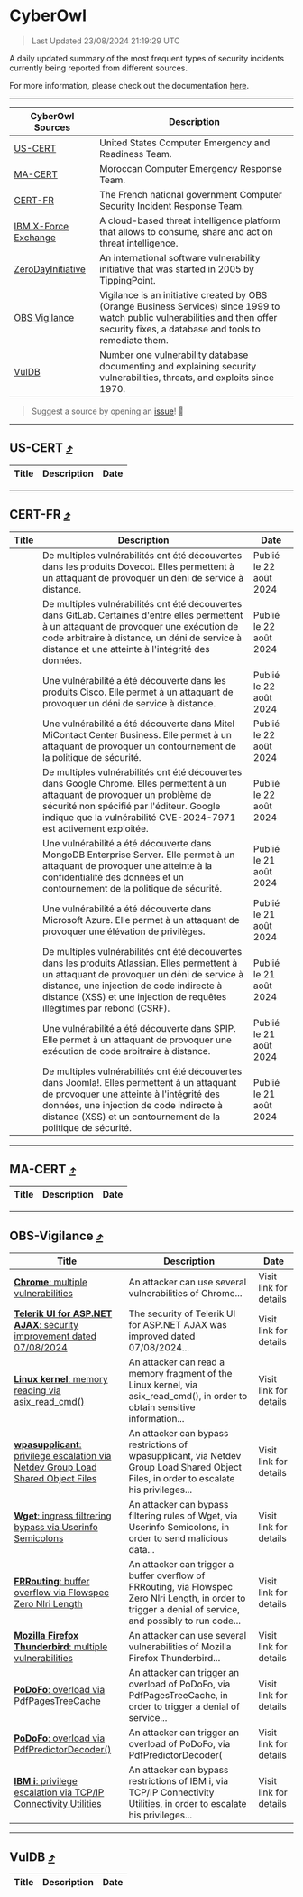 
 <div id='top'></div>

# CyberOwl

 > Last Updated 23/08/2024 21:19:29 UTC
 
 A daily updated summary of the most frequent types of security incidents currently being reported from different sources.
 
 For more information, please check out the documentation [here](./docs/README.md).
 
 ---
 |CyberOwl Sources|Description|
 |---|---|
 |[US-CERT](#us-cert-arrow_heading_up)|United States Computer Emergency and Readiness Team.|
 |[MA-CERT](#ma-cert-arrow_heading_up)|Moroccan Computer Emergency Response Team.|
 |[CERT-FR](#cert-fr-arrow_heading_up)|The French national government Computer Security Incident Response Team.|
 |[IBM X-Force Exchange](#ibmcloud-arrow_heading_up)|A cloud-based threat intelligence platform that allows to consume, share and act on threat intelligence.|
 |[ZeroDayInitiative](#zerodayinitiative-arrow_heading_up)|An international software vulnerability initiative that was started in 2005 by TippingPoint.|
 |[OBS Vigilance](#obs-vigilance-arrow_heading_up)|Vigilance is an initiative created by OBS (Orange Business Services) since 1999 to watch public vulnerabilities and then offer security fixes, a database and tools to remediate them.|
 |[VulDB](#vuldb-arrow_heading_up)|Number one vulnerability database documenting and explaining security vulnerabilities, threats, and exploits since 1970.|
 
 > Suggest a source by opening an [issue](https://github.com/karimhabush/cyberowl/issues)! :raised_hands:
 ---

## US-CERT [:arrow_heading_up:](#cyberowl)

 |Title|Description|Date|
 |---|---|---|
 
 ---

## CERT-FR [:arrow_heading_up:](#cyberowl)

 |Title|Description|Date|
 |---|---|---|
 |[](https://www.cert.ssi.gouv.fr/avis/CERTFR-2024-AVI-0710/)|De multiples vulnérabilités ont été découvertes dans les produits Dovecot. Elles permettent à un attaquant de provoquer un déni de service à distance.|Publié le 22 août 2024|
 |[](https://www.cert.ssi.gouv.fr/avis/CERTFR-2024-AVI-0709/)|De multiples vulnérabilités ont été découvertes dans GitLab. Certaines d'entre elles permettent à un attaquant de provoquer une exécution de code arbitraire à distance, un déni de service à distance et une atteinte à l'intégrité des données.|Publié le 22 août 2024|
 |[](https://www.cert.ssi.gouv.fr/avis/CERTFR-2024-AVI-0708/)|Une vulnérabilité a été découverte dans les produits Cisco. Elle permet à un attaquant de provoquer un déni de service à distance.|Publié le 22 août 2024|
 |[](https://www.cert.ssi.gouv.fr/avis/CERTFR-2024-AVI-0707/)|Une vulnérabilité a été découverte dans Mitel MiContact Center Business. Elle permet à un attaquant de provoquer un contournement de la politique de sécurité.|Publié le 22 août 2024|
 |[](https://www.cert.ssi.gouv.fr/avis/CERTFR-2024-AVI-0706/)|De multiples vulnérabilités ont été découvertes dans Google Chrome. Elles permettent à un attaquant de provoquer un problème de sécurité non spécifié par l'éditeur. Google indique que la vulnérabilité CVE-2024-7971 est activement exploitée.|Publié le 22 août 2024|
 |[](https://www.cert.ssi.gouv.fr/avis/CERTFR-2024-AVI-0705/)|Une vulnérabilité a été découverte dans MongoDB Enterprise Server. Elle permet à un attaquant de provoquer une atteinte à la confidentialité des données et un contournement de la politique de sécurité.|Publié le 21 août 2024|
 |[](https://www.cert.ssi.gouv.fr/avis/CERTFR-2024-AVI-0704/)|Une vulnérabilité a été découverte dans Microsoft Azure. Elle permet à un attaquant de provoquer une élévation de privilèges.|Publié le 21 août 2024|
 |[](https://www.cert.ssi.gouv.fr/avis/CERTFR-2024-AVI-0703/)|De multiples vulnérabilités ont été découvertes dans les produits Atlassian. Elles permettent à un attaquant de provoquer un déni de service à distance, une injection de code indirecte à distance (XSS) et une injection de requêtes illégitimes par rebond (CSRF).|Publié le 21 août 2024|
 |[](https://www.cert.ssi.gouv.fr/avis/CERTFR-2024-AVI-0702/)|Une vulnérabilité a été découverte dans SPIP. Elle permet à un attaquant de provoquer une exécution de code arbitraire à distance.|Publié le 21 août 2024|
 |[](https://www.cert.ssi.gouv.fr/avis/CERTFR-2024-AVI-0701/)|De multiples vulnérabilités ont été découvertes dans Joomla!. Elles permettent à un attaquant de provoquer une atteinte à l'intégrité des données, une injection de code indirecte à distance (XSS) et un contournement de la politique de sécurité.|Publié le 21 août 2024|
 
 ---

## MA-CERT [:arrow_heading_up:](#cyberowl)

 |Title|Description|Date|
 |---|---|---|
 
 ---

## OBS-Vigilance [:arrow_heading_up:](#cyberowl)

 |Title|Description|Date|
 |---|---|---|
 |[<a href="https://vigilance.fr/vulnerability/Chrome-multiple-vulnerabilities-40625" class="noirorange"><b>Chrome</b>: multiple vulnerabilities</a>](https://vigilance.fr/vulnerability/Chrome-multiple-vulnerabilities-40625)|An attacker can use several vulnerabilities of Chrome...|Visit link for details|
 |[<a href="https://vigilance.fr/vulnerability/Telerik-UI-for-ASP-NET-AJAX-security-improvement-dated-07-08-2024-44875" class="noirorange"><b>Telerik UI for ASP.NET AJAX</b>: security improvement dated 07/08/2024</a>](https://vigilance.fr/vulnerability/Telerik-UI-for-ASP-NET-AJAX-security-improvement-dated-07-08-2024-44875)|The security of Telerik UI for ASP.NET AJAX was improved dated 07/08/2024...|Visit link for details|
 |[<a href="https://vigilance.fr/vulnerability/Linux-kernel-memory-reading-via-asix-read-cmd-44870" class="noirorange"><b>Linux kernel</b>: memory reading via asix_read_cmd()</a>](https://vigilance.fr/vulnerability/Linux-kernel-memory-reading-via-asix-read-cmd-44870)|An attacker can read a memory fragment of the Linux kernel, via asix_read_cmd(), in order to obtain sensitive information...|Visit link for details|
 |[<a href="https://vigilance.fr/vulnerability/wpasupplicant-privilege-escalation-via-Netdev-Group-Load-Shared-Object-Files-44869" class="noirorange"><b>wpasupplicant</b>: privilege escalation via Netdev Group Load Shared Object Files</a>](https://vigilance.fr/vulnerability/wpasupplicant-privilege-escalation-via-Netdev-Group-Load-Shared-Object-Files-44869)|An attacker can bypass restrictions of wpasupplicant, via Netdev Group Load Shared Object Files, in order to escalate his privileges...|Visit link for details|
 |[<a href="https://vigilance.fr/vulnerability/Wget-ingress-filtrering-bypass-via-Userinfo-Semicolons-44571" class="noirorange"><b>Wget</b>: ingress filtrering bypass via Userinfo Semicolons</a>](https://vigilance.fr/vulnerability/Wget-ingress-filtrering-bypass-via-Userinfo-Semicolons-44571)|An attacker can bypass filtering rules of Wget, via Userinfo Semicolons, in order to send malicious data...|Visit link for details|
 |[<a href="https://vigilance.fr/vulnerability/FRRouting-buffer-overflow-via-Flowspec-Zero-Nlri-Length-42937" class="noirorange"><b>FRRouting</b>: buffer overflow via Flowspec Zero Nlri Length</a>](https://vigilance.fr/vulnerability/FRRouting-buffer-overflow-via-Flowspec-Zero-Nlri-Length-42937)|An attacker can trigger a buffer overflow of FRRouting, via Flowspec Zero Nlri Length, in order to trigger a denial of service, and possibly to run code...|Visit link for details|
 |[<a href="https://vigilance.fr/vulnerability/Mozilla-Firefox-Thunderbird-multiple-vulnerabilities-42934" class="noirorange"><b>Mozilla Firefox  Thunderbird</b>: multiple vulnerabilities</a>](https://vigilance.fr/vulnerability/Mozilla-Firefox-Thunderbird-multiple-vulnerabilities-42934)|An attacker can use several vulnerabilities of Mozilla Firefox  Thunderbird...|Visit link for details|
 |[<a href="https://vigilance.fr/vulnerability/PoDoFo-overload-via-PdfPagesTreeCache-44570" class="noirorange"><b>PoDoFo</b>: overload via PdfPagesTreeCache</a>](https://vigilance.fr/vulnerability/PoDoFo-overload-via-PdfPagesTreeCache-44570)|An attacker can trigger an overload of PoDoFo, via PdfPagesTreeCache, in order to trigger a denial of service...|Visit link for details|
 |[<a href="https://vigilance.fr/vulnerability/PoDoFo-overload-via-PdfPredictorDecoder-44569" class="noirorange"><b>PoDoFo</b>: overload via PdfPredictorDecoder(<wbr>)</wbr></a>](https://vigilance.fr/vulnerability/PoDoFo-overload-via-PdfPredictorDecoder-44569)|An attacker can trigger an overload of PoDoFo, via PdfPredictorDecoder(|Visit link for details|
 |[<a href="https://vigilance.fr/vulnerability/IBM-i-privilege-escalation-via-TCP-IP-Connectivity-Utilities-44568" class="noirorange"><b>IBM i</b>: privilege escalation via TCP/IP Connectivity Utilities</a>](https://vigilance.fr/vulnerability/IBM-i-privilege-escalation-via-TCP-IP-Connectivity-Utilities-44568)|An attacker can bypass restrictions of IBM i, via TCP/IP Connectivity Utilities, in order to escalate his privileges...|Visit link for details|
 
 ---

## VulDB [:arrow_heading_up:](#cyberowl)

 |Title|Description|Date|
 |---|---|---|
 